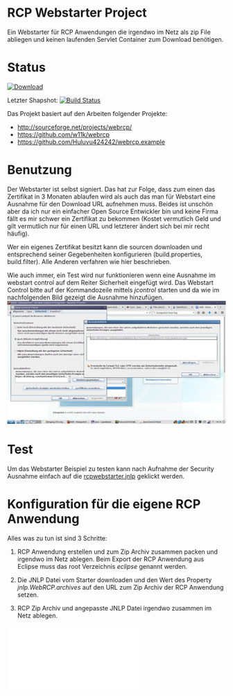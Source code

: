 # RCP Webstarter Project
Ein Webstarter für RCP Anwendungen die irgendwo im Netz als zip File abliegen und keinen laufenden Servlet Container zum Download benötigen.

# Status
[![Download](https://api.bintray.com/packages/funthomas424242/eclipse-features/rcpwebstarter/images/download.svg)](https://bintray.com/funthomas424242/eclipse-features/rcpwebstarter/_latestVersion)

Letzter Shapshot:
[![Build Status](https://travis-ci.org/Huluvu424242/rcpwebstarter.svg?branch=master)](https://travis-ci.org/Huluvu424242/rcpwebstarter)

Das Projekt basiert auf den Arbeiten folgender Projekte:
* http://sourceforge.net/projects/webrcp/
* https://github.com/w11k/webrcp
* https://github.com/Huluvu424242/webrcp.example


# Benutzung
Der Webstarter ist selbst signiert. Das hat zur Folge, dass zum einen das Zertifikat in 3 Monaten ablaufen wird als auch das man für Webstart
eine Ausnahme für den Download URL aufnehmen muss. Beides ist unschön aber da ich nur ein einfacher Open Source Entwickler bin und keine Firma
fällt es mir schwer ein Zertifikat zu bekommen (Kostet vermutlich Geld und gilt vermutlich nur für einen URL und letzterer ändert sich bei mir recht
häufig).

Wer ein eigenes Zertifikat besitzt kann die sourcen downloaden und entsprechend seiner Gegebenheiten konfigurieren (build.properties, build.filter).
Alle Anderen verfahren wie hier beschrieben.

Wie auch immer, ein Test wird nur funktionieren wenn eine Ausnahme im webstart control auf dem Reiter Sicherheit eingefügt wird. Das Webstart Control
bitte auf der Kommandozeile mittels *jcontrol* starten und da wie im nachfolgenden Bild gezeigt die Ausnahme hinzufügen.
![Add Security Exception](src/main/docs/AddSecurityException.png)

# Test 
Um das Webstarter Beispiel zu testen kann nach Aufnahme der Security Ausnahme einfach auf die
[rcpwebstarter.jnlp](https://bintray.com/artifact/download/funthomas424242/eclipse-features/rcpwebstarter/1.0.0/rcpwebstarter.jnlp)
geklickt werden.

# Konfiguration für die eigene RCP Anwendung

Alles was zu tun ist sind 3 Schritte:

1. RCP Anwendung erstellen und zum Zip Archiv zusammen packen und irgendwo im Netz ablegen.
   Beim Export der RCP Anwendung aus Eclipse muss das root Verzeichnis *eclipse* genannt werden.

2. Die JNLP Datei vom Starter downloaden und den Wert des Property *jnlp.WebRCP.archives* auf den URL zum Zip Archiv der RCP Anwendung setzen.

3. RCP Zip Archiv und angepasste JNLP Datei irgendwo zusammen im Netz ablegen. 

![JNLP Datei Source](rcpwebstarter.jnlp)
